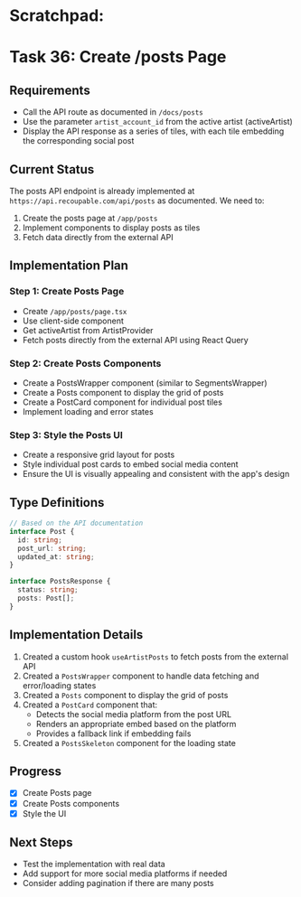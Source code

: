 # Scratchpad:

# Task 36: Create /posts Page

## Requirements

- Call the API route as documented in `/docs/posts`
- Use the parameter `artist_account_id` from the active artist (activeArtist)
- Display the API response as a series of tiles, with each tile embedding the corresponding social post

## Current Status

The posts API endpoint is already implemented at `https://api.recoupable.com/api/posts` as documented. We need to:

1. Create the posts page at `/app/posts`
2. Implement components to display posts as tiles
3. Fetch data directly from the external API

## Implementation Plan

### Step 1: Create Posts Page

- Create `/app/posts/page.tsx`
- Use client-side component
- Get activeArtist from ArtistProvider
- Fetch posts directly from the external API using React Query

### Step 2: Create Posts Components

- Create a PostsWrapper component (similar to SegmentsWrapper)
- Create a Posts component to display the grid of posts
- Create a PostCard component for individual post tiles
- Implement loading and error states

### Step 3: Style the Posts UI

- Create a responsive grid layout for posts
- Style individual post cards to embed social media content
- Ensure the UI is visually appealing and consistent with the app's design

## Type Definitions

```typescript
// Based on the API documentation
interface Post {
  id: string;
  post_url: string;
  updated_at: string;
}

interface PostsResponse {
  status: string;
  posts: Post[];
}
```

## Implementation Details

1. Created a custom hook `useArtistPosts` to fetch posts from the external API
2. Created a `PostsWrapper` component to handle data fetching and error/loading states
3. Created a `Posts` component to display the grid of posts
4. Created a `PostCard` component that:
   - Detects the social media platform from the post URL
   - Renders an appropriate embed based on the platform
   - Provides a fallback link if embedding fails
5. Created a `PostsSkeleton` component for the loading state

## Progress

- [x] Create Posts page
- [x] Create Posts components
- [x] Style the UI

## Next Steps

- Test the implementation with real data
- Add support for more social media platforms if needed
- Consider adding pagination if there are many posts
